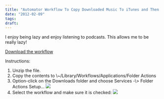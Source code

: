```yaml
---
title: "Automator Workflow To Copy Downloaded Music To iTunes and Then Trash It"
date: "2012-02-09"
tags:
draft: 
---
```


I enjoy being lazy and enjoy listening to podcasts. This allows me to be really lazy! 

[Download the workflow](/sites/nickvahalik.com/files/Add%20Music%20to%20iTunes%20and%20then%20Trash%20it.zip)

Instructions:

1. Unzip the file.
2. Copy the contents to \\~/Library/Workflows/Applications/Folder Actions
3. Option-click on the
Downloads folder and choose Services -\\> Folder Actions Setup…
![](/sites/nickvahalik.com/files/System.jpg)
4. Select the workflow and
make sure it is checked: ![](/sites/nickvahalik.com/files/Folder%20Actions%20Setup.jpg)
